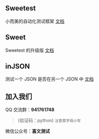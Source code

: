 ## Sweetest

小而美的自动化测试框架 [文档](/sweetest/)


## Sweet

Sweetest 的升级版 [文档](/sweet/)


## inJSON

测试一个 JSON 是否在另一个 JSON 中 [文档](/injson/)


## 加入我们

QQ 交流群：**941761748**
> (验证码：python) <small>注意首字母小写</small>

微信公众号：**喜文测试**
